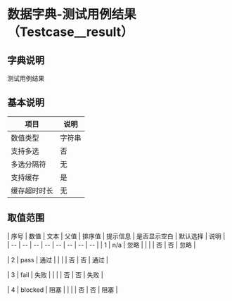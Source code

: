 # 数据字典-测试用例结果（Testcase__result）
## 字典说明
测试用例结果

## 基本说明
| 项目 | 说明 |
| -- | -- |
| 数值类型 | 字符串 |
| 支持多选 | 否 |
| 多选分隔符 | 无 |
| 支持缓存 | 是 |
| 缓存超时时长 | 无 |

## 取值范围
| 序号 | 数值 | 文本 | 父值 | 排序值 | 提示信息 | 是否显示空白 | 默认选择 | 说明 |
| -- | -- | -- | -- | -- | -- | -- | -- |
| 1 | n/a | 忽略 |  |  |  | 否 | 否 | 忽略 |

| 2 | pass | 通过 |  |  |  | 否 | 否 | 通过 |

| 3 | fail | 失败 |  |  |  | 否 | 否 | 失败 |

| 4 | blocked | 阻塞 |  |  |  | 否 | 否 | 阻塞 |


